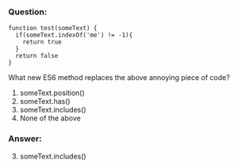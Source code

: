 ### Question:

```
function test(someText) {
  if(someText.indexOf('me') != -1){
    return true
  }
  return false
}
```

What new ES6 method replaces the above annoying piece of code?

1. someText.position()
2. someText.has()
3. someText.includes()
4. None of the above

### Answer:

3. someText.includes()
